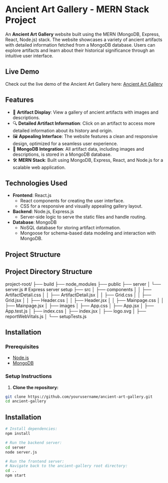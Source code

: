 # Ancient Art Gallery - MERN Stack Project

An **Ancient Art Gallery** website built using the MERN (MongoDB, Express, React, Node.js) stack. The website showcases a variety of ancient artifacts with detailed information fetched from a MongoDB database. Users can explore artifacts and learn about their historical significance through an intuitive user interface.

## Live Demo

Check out the live demo of the Ancient Art Gallery here: [Ancient Art Gallery](https://sundar2k4.github.io/ancient-gallery/)

## Features

- 📜 **Artifact Display**: View a gallery of ancient artifacts with images and descriptions.
- 🔍 **Detailed Artifact Information**: Click on an artifact to access more detailed information about its history and origin.
- 🖼️ **Appealing Interface**: The website features a clean and responsive design, optimized for a seamless user experience.
- 💾 **MongoDB Integration**: All artifact data, including images and descriptions, is stored in a MongoDB database.
- 🛠️ **MERN Stack**: Built using MongoDB, Express, React, and Node.js for a scalable web application.

## Technologies Used

- **Frontend**: React.js
  - React components for creating the user interface.
  - CSS for a responsive and visually appealing gallery layout.
- **Backend**: Node.js, Express.js
  - Server-side logic to serve the static files and handle routing.
- **Database**: MongoDB
  - NoSQL database for storing artifact information.
  - Mongoose for schema-based data modeling and interaction with MongoDB.

## Project Structure

## Project Directory Structure

project-root/
├── build
├── node_modules
├── public
├── server
│ └── server.js # Express server setup
├── src
│ ├── components
│ │ ├── ArtifactDetail.css
│ │ ├── ArtifactDetail.jsx
│ │ ├── Grid.css
│ │ ├── Grid.jsx
│ │ ├── Header.css
│ │ ├── Header.jsx
│ │ ├── Mainpage.css
│ │ ├── Mainpage.jsx
│ ├── images
│ ├── App.css
│ ├── App.jsx
│ ├── App.test.js
│ ├── index.css
│ ├── index.jsx
│ ├── logo.svg
│ ├── reportWebVitals.js
│ └── setupTests.js

## Installation

### Prerequisites

- [Node.js](https://nodejs.org/)
- [MongoDB](https://www.mongodb.com/)

### Setup Instructions

1. **Clone the repository:**

```bash
git clone https://github.com/yourusername/ancient-art-gallery.git
cd ancient-gallery

```

## Installation

```bash
# Install dependencies:
npm install

# Run the backend server:
cd server
node server.js

# Run the frontend server:
# Navigate back to the ancient-gallery root directory:
cd ..
npm start
```
